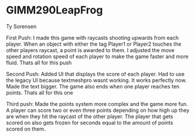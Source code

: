 # GIMM290LeapFrog
 Ty Sorensen

First Push: I made this game with raycasts shooting upwards from each player. When an object with either the tag Player1 or Player2 touches the other players raycast, a point is awarded to them. I adjusted the move speed and rotation speed of each player to make the game faster and more fluid. Thats all for this push

Second Push: Added UI that displays the score of each player. Had to use the legacy UI because textmeshpro wasnt working. It works perfectly now. Made the text bigger. The game also ends when one player reaches ten points. Thats all for this one

Third push: Made the points system more complex and the game more fun. A player can score two or even three points depending on how high up they are when they hit the raycast of the other player. The player that gets scored on also gets frozen for seconds equal to the amount of points scored on them.